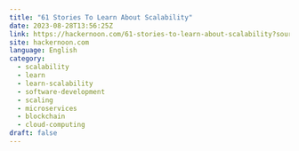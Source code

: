 ```yaml
---
title: "61 Stories To Learn About Scalability"
date: 2023-08-28T13:56:25Z
link: https://hackernoon.com/61-stories-to-learn-about-scalability?source=rss&utm_medium=RSS&utm_source=news.12bit.vn
site: hackernoon.com
language: English
category:
  - scalability
  - learn
  - learn-scalability
  - software-development
  - scaling
  - microservices
  - blockchain
  - cloud-computing
draft: false
---
```

